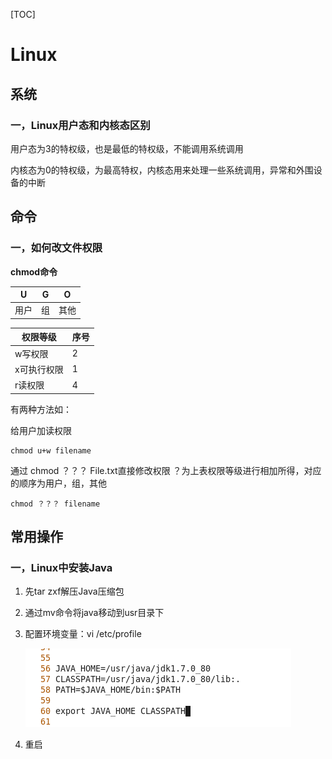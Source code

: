 [TOC]

# Linux

## 系统

### 一，Linux用户态和内核态区别

用户态为3的特权级，也是最低的特权级，不能调用系统调用

内核态为0的特权级，为最高特权，内核态用来处理一些系统调用，异常和外围设备的中断

## 命令

### 一，如何改文件权限

**chmod命令**

| U    | G    | O    |
| ---- | ---- | ---- |
| 用户 | 组   | 其他 |

| 权限等级    | 序号 |
| ----------- | ---- |
| w写权限     | 2    |
| x可执行权限 | 1    |
| r读权限     | 4    |

有两种方法如：

给用户加读权限

```shell
chmod u+w filename
```

通过 chmod   ？？？ File.txt直接修改权限   ？为上表权限等级进行相加所得，对应的顺序为用户，组，其他

```shell
chmod ？？？ filename
```



## 常用操作

### 一，Linux中安装Java

1. 先tar zxf解压Java压缩包

2. 通过mv命令将java移动到usr目录下

3. 配置环境变量：vi  /etc/profile

   ![计算机生成了可选文字: 55JAVAHOME=/usr/java/jdk1.7.0_80 57CLASSPATH=/usr/java/jdk1.7.080/lib. 58PATH=$JAVAHOME/bin：SPATH 5@exportJAVAHOMECLASSPAT](assets/clip_image001.png)

4. 重启

